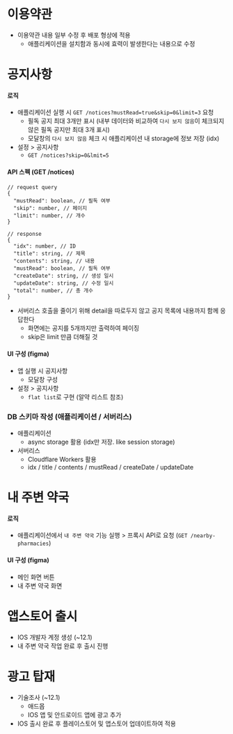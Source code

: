 # 이용약관

- 이용약관 내용 일부 수정 후 배포 형상에 적용
  - 애플리케이션을 설치함과 동시에 효력이 발생한다는 내용으로 수정

# 공지사항

#### 로직

- 애플리케이션 실행 시 `GET /notices?mustRead=true&skip=0&limit=3` 요청
  - 필독 공지 최대 3개만 표시 (내부 데이터와 비교하여 `다시 보지 않음`이 체크되지 않은 필독 공지만 최대 3개 표시)
  - 모달창의 `다시 보지 않음` 체크 시 애플리케이션 내 storage에 정보 저장 (idx)
- 설정 > 공지사항
  - `GET /notices?skip=0&lmit=5`

#### API 스펙 (GET /notices)

```
// request query
{
  "mustRead": boolean, // 필독 여부
  "skip": number, // 페이지
  "limit": number, // 개수
}

// response
{
  "idx": number, // ID
  "title": string, // 제목
  "contents": string, // 내용
  "mustRead": boolean, // 필독 여부
  "createDate": string, // 생성 일시
  "updateDate": string, // 수정 일시
  "total": number, // 총 개수
}
```

- 서버리스 호출을 줄이기 위해 detail을 따로두지 않고 공지 목록에 내용까지 함께 응답한다
  - 화면에는 공지를 5개까지만 출력하여 페이징
  - skip은 limit 만큼 더해질 것

#### UI 구성 (figma)

- 앱 실행 시 공지사항
  - 모달창 구성
- 설정 > 공지사항
  - `flat list`로 구현 (알약 리스트 참조)

### DB 스키마 작성 (애플리케이션 / 서버리스)

- 애플리케이션 
  - async storage 활용 (idx만 저장. like session storage)
- 서버리스
  - Cloudflare Workers 활용
  - idx / title / contents / mustRead / createDate / updateDate

# 내 주변 약국

#### 로직

- 애플리케이션에서 `내 주변 약국` 기능 실행 > 프록시 API로 요청 (`GET /nearby-pharmacies`)

#### UI 구성 (figma)

- 메인 화면 버튼
- 내 주변 약국 화면

# 앱스토어 출시

- IOS 개발자 계정 생성 (~12.1)
- 내 주변 약국 작업 완료 후 출시 진행

# 광고 탑재

- 기술조사 (~12.1)
  - 애드몹
  - IOS 앱 및 안드로이드 앱에 광고 추가
- IOS 출시 완료 후 플레이스토어 및 앱스토어 업데이트하여 적용
